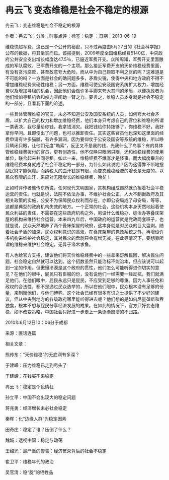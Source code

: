 # 冉云飞  变态维稳是社会不稳定的根源  
  
冉云飞：变态维稳是社会不稳定的根源  
作者：冉云飞；分类：时事点评；标签：稳定 ；日期：2010-06-19  
维稳快超军费，这已是一个公开的秘密，只不过再度由5月27日的《社会科学报》公布的数据，将其坐实而已。该报提到，2009年度全国维稳经费5140亿，中央政府公共安全支出增长幅度达47.5％，已逼近军费开支。众所周知，军费开支里面酿成的军队腐败，已军费开支的一个主项。那么接近军费开支的天价维稳经费里面，有没有贪污腐败，甚至故意夸大危险，而从中为自己捞取不利之财的呢？这难道是不可能的吗？一方面是社会的确问题多多，矛盾尖锐，使得中央和地方政府不得不增加维稳经费来硬性维稳；另一方面，维稳可使公安及国安系统扩大权力，增加经费以及增加寻租的机会，因此他们会做许多手脚来夸大其间的矛盾，以便执政者为他们增加寻租机会和权力空间助一臂之力。要言之，维稳人员本身就是社会不稳定的一部分，且看我下面的论述。  
一些具体管理维稳的官员，未必不知道公安及国安系统的人员，如何夸大社会矛盾，以扩大自己的权力和增加维稳经费，他们本身只考虑自己的官位和维稳的所谓一票表决，我尽量给你钱，我拿钱消灾。我把钱给你持拨够了，你维稳不好，我好拿你早问。且即便出了问题，也可以推卸责任。其实这些官员他也深知这里面的经费申请有许多猫腻，有许多漏洞，因为要仰仗于公安及国安等系统的维稳，所以睁只睛闭只眼，让他们无度“勒索”，反正又不是我的钱，光我什么了鸟事？有的具体管维稳经费拨付的官员，更有创造性，他不仅睁只眼闭只眼，还和维稳经费的使用单位，联合起来共同寻租。如此一来，维稳经费不爆涨才是怪事。而大幅度攀升的维稳经费本身就成了社会不稳定的一部分，为什么如此说呢？因为这得靠不断地搜刮民财才能保障。而纳税人的血汗钱是有限，而变态维稳经费的增长是无度的。以民众有限的血汗，来应对无限增长的维稳经费，殆矣！  
正如时评作者熊传东所说，任何现代文明国家，其机构组成自然就负担着社会平稳运营的责任。也就是说，法院不依法办事，不维护社会公正，人大不制衡政府及其相关政策的实施，公安不为保障民众权利而存在，亦即公安局成了母安局，等等，这都是典型的政府机构失效的地方。一个正常的社会，这些机构本身天然地起着使民众利益的责任，不需要在这些政府机构之外，另设什么维稳办、综治办等叠床架屋的机构来维持社会运营。本来四九年后，中国政府的运营就是党政两套班子，也就是说，民众天然地养了两个叠床架屋的政府，这本身就是对民众的巨大盘剥。随着社会矛盾的加深，民众权利意识的高涨，在叠床架屋的党政系统之外，再增设许多机构来维护社会稳定，其对民众的盘剥只会有增无减，在此等情况下，要想靠所谓的维稳来维护社会稳定，无异于缘木求鱼。  
有人也给官方支招，建议他们将天价维稳经费中的一些拿来舒解民困，解决民生问题，社会稳定自然就可以达到。这个招数虽然只能治标不能治本，但应该说可以起到一定的作用。但傲慢冷漠是这个政府的贯性，他们怎么可能听得进你切实的意见？在他们的眼中，屁民只有臣服的份，没有说他们一经需要一经反抗，我们就满足他们。在他们眼中，屁民永远只是屁民，不应受到足够的尊重。因为人事任免和政权的合法性，都不是通过民众选举的，所以在他们眼中，民众根本没有足够的份量，来制衡他们，与他们博弈。这个社会已经有很多有识之士提供了不少好的建议，但从中央到地方的各级政府哪里能听得进去呢？他们想的是如何尽量垄断和吞独食，根本不想与屁民分享经济发展的成果。在如此的情况下，官方只好变态维稳，如不改变策略，中国社会只好进一步走上一条逐渐崩溃的不归路。  
2010年6月12日10：06分于成都  
来源：匪话连篇  
  
相关文章：  
熊传东：“天价维稳”的无底洞有多深？  
于建嵘：压力维稳已走到尽头了  
于建嵘：花钱买不来稳定  
冉云飞：稳定是个色情狂  
孙立平：中国不会出现大的稳定问题  
蒋兆勇：经济增长未必社会稳定  
秦晖：化“边缘人群”为稳定因素  
田奇庄：稳定了谁？压倒了什么？  
魏城：透视中国：稳定与动荡  
王绍光：最严重的警告：经济繁荣背后的社会不稳定  
崔卫平：维稳年代的政治  
吴官清：稳“腚”的牺牲品